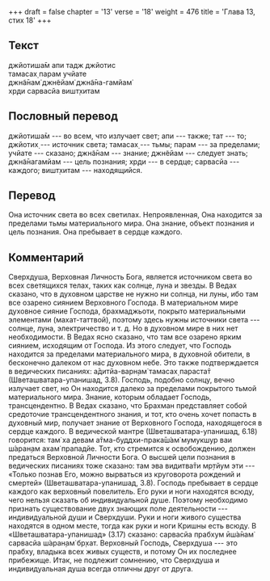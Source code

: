 +++
draft = false
chapter = '13'
verse = '18'
weight = 476
title = 'Глава 13, стих 18'
+++
## Текст

джйотиша̄м апи тадж джйотис  
тамасах̣ парам учйате  
джн̃а̄нам̇ джн̃ейам̇ джн̃а̄на-гамйам̇  
хр̣ди сарвасйа вишт̣хитам

## Пословный перевод

джйотиша̄м --- во всем, что излучает свет; апи --- также; тат --- то;
джйотих̣ --- источник света; тамасах̣ --- тьмы; парам --- за пределами;
учйате --- сказано; джн̃а̄нам --- знание; джн̃ейам --- следует знать;
джн̃а̄нагамйам --- цель познания; хр̣ди --- в сердце; сарвасйа --- каждого;
вишт̣хитам --- находящийся.

## Перевод

Она источник света во всех светилах. Непроявленная, Она находится за
пределами тьмы материального мира. Она знание, объект познания и цель
познания. Она пребывает в сердце каждого.

## Комментарий

Сверхдуша, Верховная Личность Бога, является источником света во всех
светящихся телах, таких как солнце, луна и звезды. В Ведах сказано, что
в духовном царстве не нужно ни солнца, ни луны, ибо там все озарено
сиянием Верховного Господа. В материальном мире духовное сияние Господа,
брахмаджьоти, покрыто материальными элементами (махат-таттвой), поэтому
здесь нужны источники света --- солнце, луна, электричество и т. д. Но в
духовном мире в них нет необходимости. В Ведах ясно сказано, что там все
озарено ярким сиянием, исходящим от Господа. Из этого следует, что
Господь находится за пределами материального мира, в духовной обители, в
бесконечно далеком от нас духовном небе. Это также подтверждается в
ведических писаниях: а̄дитйа-варн̣ам̇ тамасах̣ параста̄т
(Шветашватара-упанишад, 3.8). Господь, подобно солнцу, вечно излучает
свет, но Он находится далеко за пределами покрытого тьмой материального
мира. Знание, которым обладает Господь, трансцендентно. В Ведах сказано,
что Брахман представляет собой средоточие трансцендентного знания, и
тот, кто очень хочет попасть в духовный мир, получает знание от
Верховного Господа, находящегося в сердце каждого. В ведической мантре
(Шветашватара-упанишад, 6.18) говорится: там̇ ха девам
а̄тма-буддхи-прака̄ш́ам̇ мумукшур ваи ш́аран̣ам ахам̇ прападйе. Тот, кто
стремится к освобождению, должен предаться Верховной Личности Бога. О
высшей цели познания в ведических писаниях тоже сказано: там эва
видитва̄ти мр̣тйум эти --- «Только познав Его, можно вырваться из
круговорота рождений и смертей» (Шветашватара-упанишад, 3.8). Господь
пребывает в сердце каждого как верховный повелитель. Его руки и ноги
находятся всюду, чего нельзя сказать об индивидуальной душе. Поэтому
необходимо признать существование двух знающих поле деятельности ---
индивидуальной души и Сверхдуши. Руки и ноги живого существа находятся в
одном месте, тогда как руки и ноги Кришны есть всюду. В
«Шветашватара-упанишад» (3.17) сказано: сарвасйа прабхум ӣш́а̄нам̇ сарвасйа
ш́аран̣ам̇ бр̣хат. Верховный Господь, Сверхдуша --- это прабху, владыка всех
живых существ, и потому Он их последнее прибежище. Итак, не подлежит
сомнению, что Сверхдуша и индивидуальная душа всегда отличны друг от
друга.
